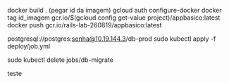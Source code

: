 docker build . (pegar id da imagem)
gcloud auth configure-docker
docker tag id_imagem gcr.io/$(gcloud config get-value project)/appbasico:latest
docker push gcr.io/rails-lab-260819/appbasico:latest


postgresql://postgres:senha@10.19.144.3/db-prod
sudo kubectl apply -f deploy/job.yml

 sudo kubectl delete jobs/db-migrate


 teste
